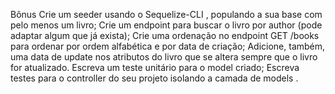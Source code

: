 Bônus
Crie um seeder usando o Sequelize-CLI , populando a sua base com pelo menos um livro;
Crie um endpoint para buscar o livro por author (pode adaptar algum que já exista);
Crie uma ordenação no endpoint GET /books para ordenar por ordem alfabética e por data de criação;
Adicione, também, uma data de update nos atributos do livro que se altera sempre que o livro for atualizado.
Escreva um teste unitário para o model criado;
Escreva testes para o controller do seu projeto isolando a camada de models .
